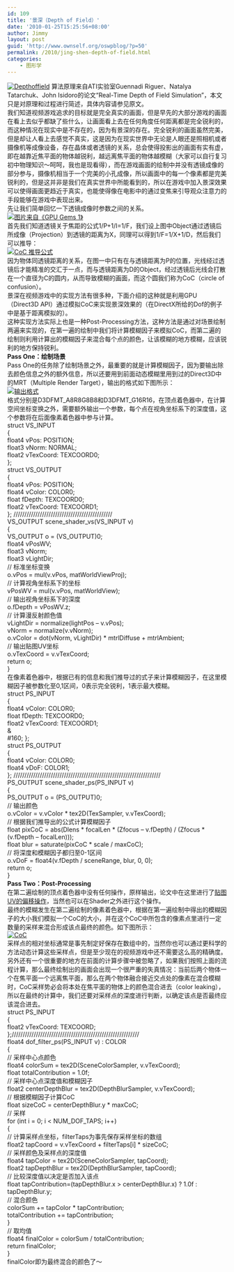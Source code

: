 ```yaml
---
id: 109
title: '景深（Depth of Field）'
date: '2010-01-25T15:25:56+08:00'
author: Jimmy
layout: post
guid: 'http://www.ownself.org/oswpblog/?p=50'
permalink: /2010/jing-shen-depth-of-field.html
categories:
    - 图形学
---
```


<font face="微软雅黑" size="2"> </font>

[![Depthoffield](/wp-content/uploads/2010/01/Depthoffield_thumb.jpg "Depthoffield")](/wp-content/uploads/2010/01/Depthoffield.jpg) 算法原理来自ATI实验室Guennadi Riguer、Natalya Tatarchuk、John Isidoro的论文“Real-Time Depth of Field Simulation”，本文只是对原理和过程进行简述，具体内容请参见原文。   
 我们知道视频游戏追求的目标就是完全真实的画面，但是早先的大部分游戏的画面在看上去似乎都缺了些什么，让画面看上去在任何角度任何距离都是完全锐利的，而这种情况在现实中是不存在的，因为有景深的存在。完全锐利的画面虽然完美，但是却让人看上去感觉不真实，这是因为在现实世界中无论是人眼还是照相机或者摄像机等成像设备，存在晶体或者透镜的关系，总会使得投影出的画面有实有虚，即在越靠近焦平面的物体越锐利，越远离焦平面的物体越模糊（大家可以自行复习初中物理知识～呵呵，我也是现看得），而在游戏画面的绘制中并没有透镜成像的部分参与，摄像机相当于一个完美的小孔成像，所以画面中的每一个像素都是完美锐利的，但是这并非是我们在真实世界中所能看到的，所以在游戏中加入景深效果可以使得画面更趋近于真实，也能使得像在电影中的通过变焦来引导观众注意力的手段能够在游戏中表现出来。   
 先让我们简单回忆一下透镜成像时参数之间的关系。   
 [![图片来自《GPU Gems 1》](/wp-content/uploads/2010/01/dof_thumb.jpg "图片来自《GPU Gems 1》")](/wp-content/uploads/2010/01/dof.jpg)   
 首先我们知道透镜关于焦距的公式1/P+1/I=1/F，我们设上图中Object通过透镜后所成像（Projection）到透镜的距离为X，同理可以得到1/F=1/X+1/D，然后我们可以推导：   
 [![CoC 推导公式](/wp-content/uploads/2010/01/doftuidao_thumb.jpg "CoC 推导公式")](/wp-content/uploads/2010/01/doftuidao.jpg)   
 因为物体同透镜距离的关系，在图一中只有在与透镜距离为P的位置，光线经过透镜后才能精准的交汇于一点，而与透镜距离为D的Object，经过透镜后光线会打散在一个直径为C的圆内，从而导致模糊的画面，而这个圆我们称为CoC（circle of confusion）。   
 景深在视频游戏中的实现方法有很多种，下面介绍的这种就是利用GPU（Direct3D API）通过模拟CoC来实现景深效果的（在DirectX所给的Dof的例子中是基于距离模拟的）。   
 这种实现方法实际上也是一种Post-Processing方法，这种方法是通过对场景绘制两遍来实现的，在第一遍的绘制中我们将计算模糊因子来模拟CoC，而第二遍的绘制则利用计算出的模糊因子来混合每个点的颜色，让该模糊的地方模糊，应该锐利的地方保持锐利。   
 **Pass One：绘制场景**   
 Pass One的任务除了绘制场景之外，最重要的就是计算模糊因子，因为要输出除去颜色信息之外的额外信息，所以还要用到前面动态模糊里用到过的Direct3D中的MRT（Multiple Render Target），输出的格式如下图所示：   
 [![输出格式](/wp-content/uploads/2010/01/dofoutformat_thumb.gif "输出格式")](/wp-content/uploads/2010/01/dofoutformat.gif)   
 格式分别是D3DFMT\_A8R8G8B8和D3DFMT\_G16R16，在顶点着色器中，在计算空间坐标变换之外，需要额外输出一个参数，每个点在视角坐标系下的深度值，这个参数将在后面像素着色器中参与计算。   
 struct VS\_INPUT   
 {   
 float4 vPos: POSITION;   
 float3 vNorm: NORMAL;   
 float2 vTexCoord: TEXCOORD0;   
 };   
 struct VS\_OUTPUT   
 {   
 float4 vPos: POSITION;   
 float4 vColor: COLOR0;   
 float fDepth: TEXCOORD0;   
 float2 vTexCoord: TEXCOORD1;   
 }; /////////////////////////////////////////////   
 VS\_OUTPUT scene\_shader\_vs(VS\_INPUT v)   
 {   
 VS\_OUTPUT o = (VS\_OUTPUT)0;   
 float4 vPosWV;   
 float3 vNorm;   
 float3 vLightDir;   
 // 标准坐标变换   
 o.vPos = mul(v.vPos, matWorldViewProj);   
 // 计算视角坐标系下的坐标   
 vPosWV = mul(v.vPos, matWorldView);   
 // 输出视角坐标系下的深度   
 o.fDepth = vPosWV.z;   
 // 计算漫反射颜色值   
 vLightDir = normalize(lightPos – v.vPos);   
 vNorm = normalize(v.vNorm);   
 o.vColor = dot(vNorm, vLightDir) \* mtrlDiffuse + mtrlAmbient;   
 // 输出贴图UV坐标   
 o.vTexCoord = v.vTexCoord;   
 return o;   
 }   
 在像素着色器中，根据已有的信息和我们推导过的式子来计算模糊因子，在这里模糊因子被参数化至0,1区间，0表示完全锐利，1表示最大模糊。   
 struct PS\_INPUT   
 {   
 float4 vColor: COLOR0;   
 float fDepth: TEXCOORD0;   
 float2 vTexCoord: TEXCOORD1;   
&amp;  
\#160; };   
 struct PS\_OUTPUT   
 {   
 float4 vColor: COLOR0;   
 float4 vDoF: COLOR1;   
 }; ///////////////////////////////////////////////////////////////////   
 PS\_OUTPUT scene\_shader\_ps(PS\_INPUT v)   
 {   
 PS\_OUTPUT o = (PS\_OUTPUT)0;   
 // 输出颜色   
 o.vColor = v.vColor \* tex2D(TexSampler, v.vTexCoord);   
 // 根据我们推导出的公式计算模糊因子   
 float pixCoC = abs(Dlens \* focalLen \* (Zfocus – v.fDepth) / (Zfocus \* (v.fDepth – focalLen)));   
 float blur = saturate(pixCoC \* scale / maxCoC);   
 // 将深度和模糊因子都归至0-1区间   
 o.vDoF = float4(v.fDepth / sceneRange, blur, 0, 0);   
 return o;   
 }   
 **Pass Two：Post-Processing**   
 在第二遍绘制的顶点着色器中没有任何操作，原样输出，论文中在这里进行了[贴图UV的偏移操作](http://www.ownself.org/blog/?p=45)，当然也可以在Shader之外进行这个操作。   
 最终的模糊发生在第二遍绘制的像素着色器中，根据在第一遍绘制中得出的模糊因子的大小我们模拟一个CoC的大小，并在这个CoC中所包含的像素点里进行一定数量的采样来混合形成该点最终的颜色。如下图所示：   
 [![CoC](/wp-content/uploads/2010/01/CoC_thumb.jpg "CoC")](/wp-content/uploads/2010/01/CoC.jpg)   
 采样点的相对坐标通常是事先制定好保存在数组中的，当然你也可以通过更科学的方法动态计算这些采样点，但是至少现在的视频游戏中还不需要这么高的精确度。   
 另外还有一个很重要的地方在前面的计算步骤中被忽略了，如果我们按照上面的流程计算，那么最终绘制出的画面会出现一个很严重的失真情况：当前后两个物体一个在焦平面一个远离焦平面，那么在两个物体融合接近交点处的像素在混合模糊时，CoC采样势必会将本处在焦平面的物体上的颜色混合进去（color leaking），所以在最终的计算中，我们还要对采样点的深度进行判断，以确定该点是否最终应该混合进去。   
 struct PS\_INPUT   
 {   
 float2 vTexCoord: TEXCOORD;   
 };//////////////////////////////////////////////////////////   
 float4 dof\_filter\_ps(PS\_INPUT v) : COLOR   
 {   
 // 采样中心点颜色   
 float4 colorSum = tex2D(SceneColorSampler, v.vTexCoord);   
 float totalContribution = 1.0f;   
 // 采样中心点深度值和模糊因子   
 float2 centerDepthBlur = tex2D(DepthBlurSampler, v.vTexCoord);   
 // 根据模糊因子计算CoC   
 float sizeCoC = centerDepthBlur.y \* maxCoC;   
 // 采样   
 for (int i = 0; i &lt; NUM\_DOF\_TAPS; i++)   
 {   
 // 计算采样点坐标，filterTaps为事先保存采样坐标的数组   
 float2 tapCoord = v.vTexCoord + filterTaps\[i\] \* sizeCoC;   
 // 采样颜色及采样点的深度值   
 float4 tapColor = tex2D(SceneColorSampler, tapCoord);   
 float2 tapDepthBlur = tex2D(DepthBlurSampler, tapCoord);   
 // 比较深度值以决定是否加入该点   
 float tapContribution=(tapDepthBlur.x &gt; centerDepthBlur.x) ? 1.0f : tapDepthBlur.y;   
 // 混合颜色   
 colorSum += tapColor \* tapContribution;   
 totalContribution += tapContribution;   
 }   
 // 取均值   
 float4 finalColor = colorSum / totalContribution;   
 return finalColor;   
 }   
 finalColor即为最终混合的颜色了～